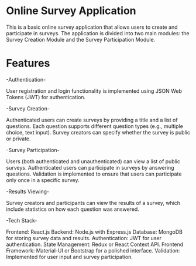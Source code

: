 # Online Survey Application
This is a basic online survey application that allows users to create and participate in surveys. The application is divided into two main modules: the Survey Creation Module and the Survey Participation Module.

# Features
-Authentication-

User registration and login functionality is implemented using JSON Web Tokens (JWT) for authentication.

-Survey Creation-

Authenticated users can create surveys by providing a title and a list of questions.
Each question supports different question types (e.g., multiple choice, text input).
Survey creators can specify whether the survey is public or private.

-Survey Participation-

Users (both authenticated and unauthenticated) can view a list of public surveys.
Authenticated users can participate in surveys by answering questions.
Validation is implemented to ensure that users can participate only once in a specific survey.

-Results Viewing-

Survey creators and participants can view the results of a survey, which include statistics on how each question was answered.

-Tech Stack-

Frontend: React.js
Backend: Node.js with Express.js
Database: MongoDB for storing survey data and results.
Authentication: JWT for user authentication.
State Management: Redux or React Context API.
Frontend Framework: Material-UI or Bootstrap for a polished interface.
Validation: Implemented for user input and survey participation.

